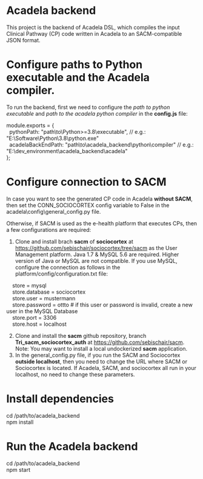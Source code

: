 # Acadela backend

This project is the backend of Acadela DSL, which compiles the input Clinical Pathway (CP) code written in Acadela to an SACM-compatible JSON format.

# Configure paths to Python executable and the Acadela compiler.

To run the backend, first we need to configure the *path to python executable* and *path to the acadela python compiler* in the **config.js** file:

module.exports = {  
&nbsp;&nbsp;pythonPath: "path\\to\\Python>=3.8\\executable", // e.g.: "E:\\Software\\Python\\3.8\\python.exe"  
&nbsp;&nbsp;acadelaBackEndPath: "path\\to\\acadela_backend\\python\\compiler" // e.g.: "E:\\dev_environment\\acadela_backend\\acadela"  
};  

# Configure connection to SACM

In case you want to see the generated CP code in Acadela **without SACM**, then set the CONN_SOCIOCORTEX config variable to False in the acadela\\config\\general_config.py file.

Otherwise, if SACM is used as the e-health platform that executes CPs, then a few configurations are required:

1) Clone and install brach **sacm** of **sociocortex** at https://github.com/sebischair/sociocortex/tree/sacm as the User Management platform. Java 1.7 & MySQL 5.6 are required. Higher version of Java or MySQL are not compatible. If you use MySQL, configure the connection as follows in the platform/config/configuration.txt file:

&nbsp;&nbsp;&nbsp;&nbsp;store = mysql  
&nbsp;&nbsp;&nbsp;&nbsp;store.database = sociocortex  
&nbsp;&nbsp;&nbsp;&nbsp;store.user = mustermann  
&nbsp;&nbsp;&nbsp;&nbsp;store.password = ottto # if this user or password is invalid, create a new user in the MySQL Database  
&nbsp;&nbsp;&nbsp;&nbsp;store.port = 3306  
&nbsp;&nbsp;&nbsp;&nbsp;store.host = localhost  

2) Clone and install the **sacm** github repository, branch **Tri_sacm_sociocortex_auth** at https://github.com/sebischair/sacm. Note: You may want to install a local undockerized **sacm** application.
2) In the general_config.py file, if you run the SACM and Sociocortex **outside localhost**, then you need to change the URL where SACM or Sociocortex is located. If Acadela, SACM, and sociocortex all run in your localhost, no need to change these parameters.

# Install dependencies

cd /path/to/acadela_backend  
npm install  

# Run the Acadela backend

cd /path/to/acadela_backend  
npm start  
